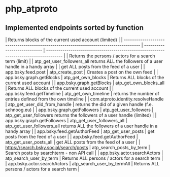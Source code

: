 # php_atproto

## Implemented endpoints sorted by function

| Returns blocks of the current used account (limited)                                   |
| -------------------------------------------------------------------------------------- | ---------------------------- | -------------------------------------------------------------------------------------- |
| Returns the persons / actors for a search term (limit)                                 |
| atp_get_user_followers_all returns ALL the followers of a user handle in a handy array |
| get ALL posts from the feed of a user                                                  |
| app.bsky.feed.post                                                                     | atp_create_post              | Creates a post on the own feed                                                         |
| app.bsky.graph.getBlocks                                                               | atp_get_own_blocks           | Returns ALL blocks of the current used account                                         |
| app.bsky.graph.getBlocks                                                               | atp_get_own_blocks_all       | Returns ALL blocks of the current used account                                         |
| app.bsky.feed.getTimeline                                                              | atp_get_own_timeline         | returns the number of entries defined from the own timeline                            |
| com.atproto.identity.resolveHandle                                                     | atp_get_user_did_from_handle | returns the did of a given handle (f.e. schnoog.eu)                                    |
| app.bsky.graph.getFollowers                                                            | atp_get_user_followers       | atp_get_user_followers returns the followers of a user handle (limited)                |
| app.bsky.graph.getFollowers                                                            | atp_get_user_followers_all   | atp_get_user_followers_all returns ALL the followers of a user handle in a handy array |
| app.bsky.feed.getAuthorFeed                                                            | atp_get_user_posts           | get posts from the feed of a user                                                      |
| app.bsky.feed.getAuthorFeed                                                            | atp_get_user_posts_all       | get ALL posts from the feed of a user                                                  |
| https://search.bsky.social/search/posts                                                | atp_search_posts_by_term     | Search posts by searchterm - non API call                                              |
| app.bsky.actor.searchActors                                                            | atp_search_user_by_term      | Returns ALL persons / actors for a search term                                         |
| app.bsky.actor.searchActors                                                            | atp_search_user_by_termAll   | Returns ALL persons / actors for a search term                                         |

